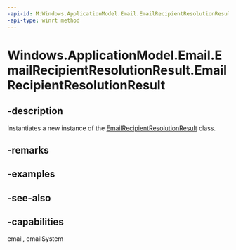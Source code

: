 ```yaml
---
-api-id: M:Windows.ApplicationModel.Email.EmailRecipientResolutionResult.#ctor
-api-type: winrt method
---
```


<!-- Method syntax
public EmailRecipientResolutionResult()
-->

# Windows.ApplicationModel.Email.EmailRecipientResolutionResult.EmailRecipientResolutionResult

## -description
Instantiates a new instance of the [EmailRecipientResolutionResult](emailrecipientresolutionresult.md) class.

## -remarks

## -examples

## -see-also

## -capabilities
email, emailSystem
